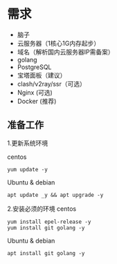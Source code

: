 # 需求
- 脑子
- 云服务器（1核心1G内存起步）
- 域名（解析国内云服务器IP需备案）
- golang
- PostgreSQL
- 宝塔面板（建议）
- clash/v2ray/ssr（可选）
- Nginx (可选)
- Docker (推荐)

## 准备工作
1.更新系统环境

centos
```
yum update -y
```
Ubuntu & debian
```
apt update _y && apt upgrade -y
```
2.安装必须的环境
centos
```
yum install epel-release -y
yum install git golang -y
```
Ubuntu & debian
```
apt install git golang -y
```
